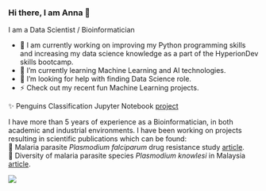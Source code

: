 ### Hi there, I am Anna 👋

I am a Data Scientist / Bioinformatician

- 🔭 I am currently working on improving my Python programming skills and increasing my data science knowledge as a part of the HyperionDev skills bootcamp.
- 🌱 I’m currently learning Machine Learning and AI technologies.
- 🤔 I’m looking for help with finding Data Science role.
- ⚡ Check out my recent fun Machine Learning projects.

✨ Penguins Classification Jupyter Notebook [project](https://github.com/ania293/Classification_penguins)

I have more than 5 years of experience as a Bioinformatician, in both academic and industrial environments. I have been working on projects resulting in scientific publications which can be found:<br />
🧬 Malaria parasite _Plasmodium falciparum_ drug resistance study [article](https://doi.org/10.1371/journal.pgen.1009268).<br />
🧬 Diversity of malaria parasite species _Plasmodium knowlesi_ in Malaysia [article](10.1038/s41598-023-29368-4).



<p align="left">
<!--<code>Connect With me 😊</code><br><br> -->
<a href="https://www.linkedin.com/in/anna-turkiewicz-0ba3a993/"><img src="https://img.shields.io/badge/-Anna%20Turkiewicz-0077B5?style=flat&logo=Linkedin&logoColor=white"/></a>
<!--<a href="https://instagram.com/iamarwaz"><img src="https://img.shields.io/badge/-@iamarwaz-E4405F?style=flat&logo=Instagram&logoColor=white"/></a>-->
</p><br>

<!--
**ania293/ania293** is a ✨ _special_ ✨ repository because its `README.md` (this file) appears on your GitHub profile.

Here are some ideas to get you started:

- 🔭 I’m currently working on ...
- 🌱 I’m currently learning ...
- 👯 I’m looking to collaborate on ...
- 🤔 I’m looking for help with ...
- 💬 Ask me about ...
- 📫 How to reach me: ...
- 😄 Pronouns: ...
- ⚡ Fun fact: ...
-->
